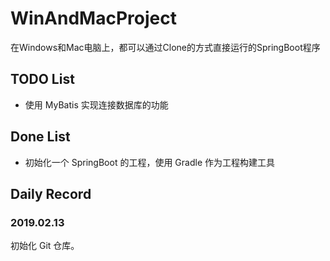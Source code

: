 # WinAndMacProject 
在Windows和Mac电脑上，都可以通过Clone的方式直接运行的SpringBoot程序
## TODO List
+ 使用 MyBatis 实现连接数据库的功能
## Done List
+ 初始化一个 SpringBoot 的工程，使用 Gradle 作为工程构建工具
## Daily Record 
### 2019.02.13
初始化 Git 仓库。